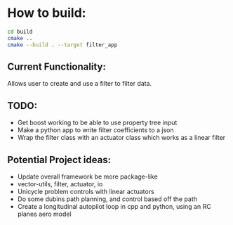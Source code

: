 # How to build:

``` bash
cd build
cmake ..
cmake --build . --target filter_app
```

## Current Functionality:

Allows user to create and use a filter to filter data.

## TODO:

- Get boost working to be able to use property tree input
- Make a python app to write filter coefficients to a json
- Wrap the filter class with an actuator class which works as a linear filter

## Potential Project ideas:

- Update overall framework be more package-like
- vector-utils, filter, actuator, io
- Unicycle problem controls with linear actuators
- Do some dubins path planning, and control based off the path
- Create a longitudinal autopilot loop in cpp and python, using an RC planes aero model

